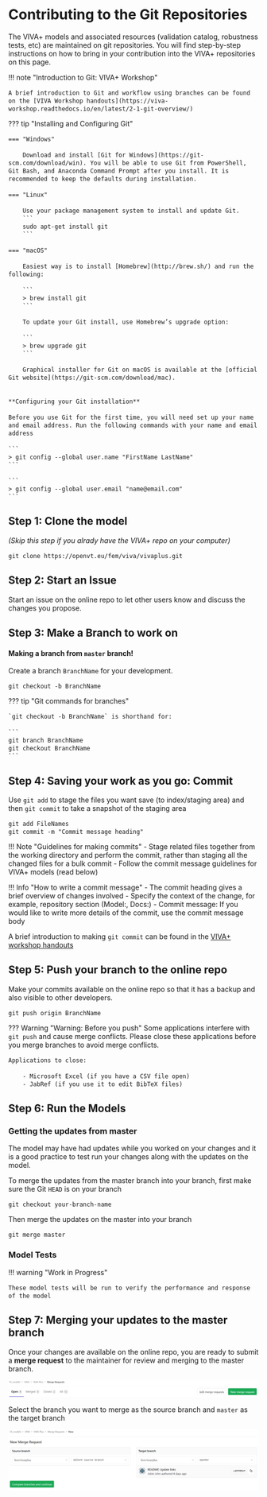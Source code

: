# Contributing to the Git Repositories

The VIVA+ models and associated resources (validation catalog, robustness tests, etc) are maintained on git repositories. You will find step-by-step instructions on how to bring in your contribution into the VIVA+ repositories on this page. 

<!--- 
If you are new to git Workflow, you can find a brief introduction in the [Git Basics](../22-git-basics).
Other commonly used git functions are described in the [More Git Functions](../25-more-git-functions) section.

A brief overview of the git Workflow is provided here, but detailed help can be found in the
[Merging your contributions](../50-merge-guidelines) section. -->


!!! note "Introduction to Git: VIVA+ Workshop"
    
    A brief introduction to Git and workflow using branches can be found on the [VIVA Workshop handouts](https://viva-workshop.readthedocs.io/en/latest/2-1-git-overview/)


??? tip "Installing and Configuring Git" 
        
    === "Windows"

        Download and install [Git for Windows](https://git-scm.com/download/win). You will be able to use Git from PowerShell, Git Bash, and Anaconda Command Prompt after you install. It is recommended to keep the defaults during installation.

    === "Linux"

        Use your package management system to install and update Git.
        ```    
        sudo apt-get install git
        ```

    === "macOS"

        Easiest way is to install [Homebrew](http://brew.sh/) and run the following:

        ```
        > brew install git
        ```

        To update your Git install, use Homebrew’s upgrade option:

        ```
        > brew upgrade git
        ```

        Graphical installer for Git on macOS is available at the [official Git website](https://git-scm.com/download/mac). 

    
    **Configuring your Git installation**

    Before you use Git for the first time, you will need set up your name and email address. Run the following commands with your name and email address

    ```
    > git config --global user.name "FirstName LastName"
    ```

    ```
    > git config --global user.email "name@email.com"
    ```

## Step 1: **Clone** the model

_(Skip this step if you alrady have the VIVA+ repo on your computer)_

```
git clone https://openvt.eu/fem/viva/vivaplus.git
``` 

## Step 2: Start an **Issue**

Start an issue on the online repo to let other users know and discuss the changes you propose.

## Step 3: Make a **Branch** to work on

#### Making a branch from `master` branch!

Create a branch `BranchName` for your development.

```
git checkout -b BranchName
```

??? tip "Git commands for branches" 
        

    `git checkout -b BranchName` is shorthand for:

    ```
    git branch BranchName
    git checkout BranchName
    ```

<!-- 
#### Make a branch from online VIVA+ repo
 -->

## Step 4: Saving your work as you go: **Commit**

Use `git add` to stage the files you want save (to index/staging area) and then `git commit` to take a snapshot of the staging area

```
git add FileNames
git commit -m "Commit message heading"
```

!!! Note "Guidelines for making commits"
    - Stage related files together from the working directory and perform the commit, rather than staging all the changed files for a bulk commit
    - Follow the commit message guidelines for VIVA+ models (read below)


!!! Info "How to write a commit message"
    - The commit heading gives a brief overview of changes involved
        - Specify the context of the change, for example, repository section (Model:, Docs:)
    - Commit message: If you would like to write more details of the commit, use the commit message body

A brief introduction to making `git commit` can be found in the [VIVA+ workshop handouts](https://viva-workshop.readthedocs.io/en/latest/2-3-git-basic-workflow/)

## Step 5: **Push** your branch to the online repo

Make your commits available on the online repo so that it has a backup and also visible to other developers.

```
git push origin BranchName
```

??? Warning "Warning: Before you push"
    Some applications interfere with `git push` and cause merge conflicts.
    Please close these applications before you merge branches to avoid merge conflicts.

    Applications to close:

        - Microsoft Excel (if you have a CSV file open)
        - JabRef (if you use it to edit BibTeX files)

## Step 6: Run the Models 


### Getting the updates from master

The model may have had updates while you worked on your changes and it is a good practice to test run your changes along with the updates on the model.

To merge the updates from the master branch into your branch, first make sure the Git `HEAD` is on your branch

```
git checkout your-branch-name
```

Then merge the updates on the master into your branch
```
git merge master
```

### **Model Tests**



!!! warning "Work in Progress"

    These model tests will be run to verify the performance and response of the model
        



## Step 7: **Merging** your updates to the master branch

Once your changes are available on the online repo, you are ready to submit a **merge request** to the maintainer for review and merging to the master branch.

![](img/New-merge-request.png)

Select the branch you want to merge as the source branch and `master` as the target branch

![](img/Select-source-branch.png)

